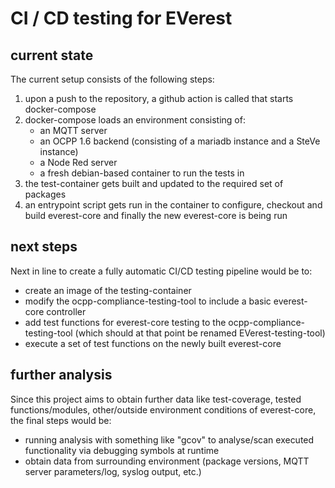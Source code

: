 # CI / CD testing for EVerest

## current state

The current setup consists of the following steps:

1. upon a push to the repository, a github action is called that starts docker-compose
2. docker-compose loads an environment consisting of:
    - an MQTT server
    - an OCPP 1.6 backend (consisting of a mariadb instance and a SteVe instance)
    - a Node Red server
    - a fresh debian-based container to run the tests in
3. the test-container gets built and updated to the required set of packages
4. an entrypoint script gets run in the container to configure, checkout and build everest-core and finally the new everest-core is being run

## next steps

Next in line to create a fully automatic CI/CD testing pipeline would be to:
- create an image of the testing-container
- modify the ocpp-compliance-testing-tool to include a basic everest-core controller
- add test functions for everest-core testing to the ocpp-compliance-testing-tool (which should at that point be renamed EVerest-testing-tool)
- execute a set of test functions on the newly built everest-core

## further analysis

Since this project aims to obtain further data like test-coverage, tested functions/modules, other/outside environment conditions of everest-core, the final steps would be:
- running analysis with something like "gcov" to analyse/scan executed functionality via debugging symbols at runtime
- obtain data from surrounding environment (package versions, MQTT server parameters/log, syslog output, etc.)